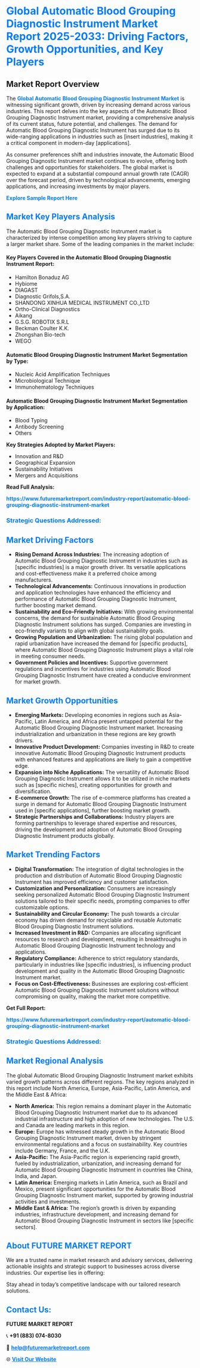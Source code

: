 <h1 style="color: #007BFF;">Global Automatic Blood Grouping Diagnostic Instrument Market Report 2025-2033: Driving Factors, Growth Opportunities, and Key Players</h1>

<section id="overview">
<h2>Market Report Overview</h2>
<p>The <a href="https://www.futuremarketreport.com/industry-report/automatic-blood-grouping-diagnostic-instrument-market" style="color: #007BFF; text-decoration: none;"><strong>Global Automatic Blood Grouping Diagnostic Instrument Market</strong></a> is witnessing significant growth, driven by increasing demand across various industries. This report delves into the key aspects of the Automatic Blood Grouping Diagnostic Instrument market, providing a comprehensive analysis of its current status, future potential, and challenges. The demand for Automatic Blood Grouping Diagnostic Instrument has surged due to its wide-ranging applications in industries such as [insert industries], making it a critical component in modern-day [applications].</p>
<p>As consumer preferences shift and industries innovate, the Automatic Blood Grouping Diagnostic Instrument market continues to evolve, offering both challenges and opportunities for stakeholders. The global market is expected to expand at a substantial compound annual growth rate (CAGR) over the forecast period, driven by technological advancements, emerging applications, and increasing investments by major players.</p>
</section>

<section id="overview">
<p><a href="https://www.futuremarketreport.com/request-sample/reportId=77840" style="color: #007BFF; text-decoration: none;"><strong>Explore Sample Report Here</strong></a></p>
</section>

<section id="key-players">
<h2 style="color: #007BFF;">Market Key Players Analysis</h2>
<p>The Automatic Blood Grouping Diagnostic Instrument market is characterized by intense competition among key players striving to capture a larger market share. Some of the leading companies in the market include:</p>
<h4>Key Players Covered in the Automatic Blood Grouping Diagnostic Instrument Report:</h4>
<ul><li>Hamilton Bonaduz AG</li><li>Hybiome</li><li>DIAGAST</li><li>Diagnostic Grifols,S.A.</li><li>SHANDONG XINHUA MEDICAL INSTRUMENT CO.,LTD</li><li>Ortho-Clinical Diagnostics</li><li>Aikang</li><li>G.S.G. ROBOTIX S.R.L</li><li>Beckman Coulter K.K.</li><li>Zhongshan Bio-tech</li><li>WEGO</li></ul>
<h4>Automatic Blood Grouping Diagnostic Instrument Market Segmentation by Type:</h4>
<ul><li>Nucleic Acid Amplification Techniques</li><li>Microbiological Technique</li><li>Immunohematology Techniques</li></ul>

<h4>Automatic Blood Grouping Diagnostic Instrument Market Segmentation by Application:</h4>
<ul><li>Blood Typing</li><li>Antibody Screening</li><li>Others</li></ul>
<p><strong>Key Strategies Adopted by Market Players:</strong></p>
<ul>
<li>Innovation and R&D</li>
<li>Geographical Expansion</li>
<li>Sustainability Initiatives</li>
<li>Mergers and Acquisitions</li>
</ul>
</section>

<section>
<p><strong>Read Full Analysis: </strong></p><a href="https://www.futuremarketreport.com/industry-report/automatic-blood-grouping-diagnostic-instrument-market" style="color: #007BFF; text-decoration: none;"><strong>https://www.futuremarketreport.com/industry-report/automatic-blood-grouping-diagnostic-instrument-market</strong></a>
<h3 style="color: #007BFF;">Strategic Questions Addressed:</h3>
</section>

<section id="driving-factors">
<h2 style="color: #007BFF;">Market Driving Factors</h2>
<ul>
<li><strong>Rising Demand Across Industries:</strong> The increasing adoption of Automatic Blood Grouping Diagnostic Instrument in industries such as [specific industries] is a major growth driver. Its versatile applications and cost-effectiveness make it a preferred choice among manufacturers.</li>
<li><strong>Technological Advancements:</strong> Continuous innovations in production and application technologies have enhanced the efficiency and performance of Automatic Blood Grouping Diagnostic Instrument, further boosting market demand.</li>
<li><strong>Sustainability and Eco-Friendly Initiatives:</strong> With growing environmental concerns, the demand for sustainable Automatic Blood Grouping Diagnostic Instrument solutions has surged. Companies are investing in eco-friendly variants to align with global sustainability goals.</li>
<li><strong>Growing Population and Urbanization:</strong> The rising global population and rapid urbanization have increased the demand for [specific products], where Automatic Blood Grouping Diagnostic Instrument plays a vital role in meeting consumer needs.</li>
<li><strong>Government Policies and Incentives:</strong> Supportive government regulations and incentives for industries using Automatic Blood Grouping Diagnostic Instrument have created a conducive environment for market growth.</li>
</ul>
</section>

<section id="growth-opportunities">
<h2 style="color: #007BFF;">Market Growth Opportunities</h2>
<ul>
<li><strong>Emerging Markets:</strong> Developing economies in regions such as Asia-Pacific, Latin America, and Africa present untapped potential for the Automatic Blood Grouping Diagnostic Instrument market. Increasing industrialization and urbanization in these regions are key growth drivers.</li>
<li><strong>Innovative Product Development:</strong> Companies investing in R&D to create innovative Automatic Blood Grouping Diagnostic Instrument products with enhanced features and applications are likely to gain a competitive edge.</li>
<li><strong>Expansion into Niche Applications:</strong> The versatility of Automatic Blood Grouping Diagnostic Instrument allows it to be utilized in niche markets such as [specific niches], creating opportunities for growth and diversification.</li>
<li><strong>E-commerce Growth:</strong> The rise of e-commerce platforms has created a surge in demand for Automatic Blood Grouping Diagnostic Instrument used in [specific applications], further boosting market growth.</li>
<li><strong>Strategic Partnerships and Collaborations:</strong> Industry players are forming partnerships to leverage shared expertise and resources, driving the development and adoption of Automatic Blood Grouping Diagnostic Instrument products globally.</li>
</ul>
</section>

<section id="trending-factors">
<h2 style="color: #007BFF;">Market Trending Factors</h2>
<ul>
<li><strong>Digital Transformation:</strong> The integration of digital technologies in the production and distribution of Automatic Blood Grouping Diagnostic Instrument has improved efficiency and customer satisfaction.</li>
<li><strong>Customization and Personalization:</strong> Consumers are increasingly seeking personalized Automatic Blood Grouping Diagnostic Instrument solutions tailored to their specific needs, prompting companies to offer customizable options.</li>
<li><strong>Sustainability and Circular Economy:</strong> The push towards a circular economy has driven demand for recyclable and reusable Automatic Blood Grouping Diagnostic Instrument solutions.</li>
<li><strong>Increased Investment in R&D:</strong> Companies are allocating significant resources to research and development, resulting in breakthroughs in Automatic Blood Grouping Diagnostic Instrument technology and applications.</li>
<li><strong>Regulatory Compliance:</strong> Adherence to strict regulatory standards, particularly in industries like [specific industries], is influencing product development and quality in the Automatic Blood Grouping Diagnostic Instrument market.</li>
<li><strong>Focus on Cost-Effectiveness:</strong> Businesses are exploring cost-efficient Automatic Blood Grouping Diagnostic Instrument solutions without compromising on quality, making the market more competitive.</li>
</ul>
</section>

<section>
<p><strong>Get Full Report: </strong></p><a href="https://www.futuremarketreport.com/industry-report/automatic-blood-grouping-diagnostic-instrument-market" style="color: #007BFF; text-decoration: none;"><strong>https://www.futuremarketreport.com/industry-report/automatic-blood-grouping-diagnostic-instrument-market</strong></a>
<h3 style="color: #007BFF;">Strategic Questions Addressed:</h3>
</section>


<section id="regional-analysis">
<h2 style="color: #007BFF;">Market Regional Analysis</h2>
<p>The global Automatic Blood Grouping Diagnostic Instrument market exhibits varied growth patterns across different regions. The key regions analyzed in this report include North America, Europe, Asia-Pacific, Latin America, and the Middle East & Africa:</p>
<ul>
<li><strong>North America:</strong> This region remains a dominant player in the Automatic Blood Grouping Diagnostic Instrument market due to its advanced industrial infrastructure and high adoption of new technologies. The U.S. and Canada are leading markets in this region.</li>
<li><strong>Europe:</strong> Europe has witnessed steady growth in the Automatic Blood Grouping Diagnostic Instrument market, driven by stringent environmental regulations and a focus on sustainability. Key countries include Germany, France, and the U.K.</li>
<li><strong>Asia-Pacific:</strong> The Asia-Pacific region is experiencing rapid growth, fueled by industrialization, urbanization, and increasing demand for Automatic Blood Grouping Diagnostic Instrument in countries like China, India, and Japan.</li>
<li><strong>Latin America:</strong> Emerging markets in Latin America, such as Brazil and Mexico, present significant opportunities for the Automatic Blood Grouping Diagnostic Instrument market, supported by growing industrial activities and investments.</li>
<li><strong>Middle East & Africa:</strong> The region’s growth is driven by expanding industries, infrastructure development, and increasing demand for Automatic Blood Grouping Diagnostic Instrument in sectors like [specific sectors].</li>
</ul>
</section>

<footer>
<h2 style="color: #007BFF;">About FUTURE MARKET REPORT</h2>
<p>We are a trusted name in market research and advisory services, delivering actionable insights and strategic support to businesses across diverse industries. Our expertise lies in offering:</p>

<p>Stay ahead in today’s competitive landscape with our tailored research solutions.</p>

<h2 style="color: #007BFF;">Contact Us:</h2>
<p><strong>FUTURE MARKET REPORT</strong></p>
<p>📞 <strong>+91 (883) 074-8030</strong></p>
<p>📧 <strong><a href="mailto:help@futuremarketreport.com" style="color: #007BFF;">help@futuremarketreport.com</a></strong></p>
<p>🌐 <strong><a href="https://www.futuremarketreport.com/" style="color: #007BFF;">Visit Our Website</a></strong></p>
</footer>